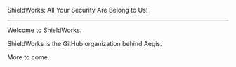 ShieldWorks: All Your Security Are Belong to Us!

----

Welcome to ShieldWorks.

ShieldWorks is the GitHub organization behind Aegis.

More to come.


